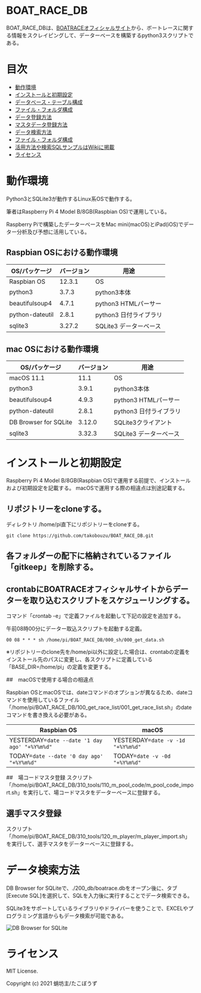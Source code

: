 # BOAT_RACE_DB

BOAT_RACE_DBは、[BOATRACEオフィシャルサイト](https://www.boatrace.jp/)から、ボートレースに関する情報をスクレイピングして、データーベースを構築するpython3スクリプトである。

# 目次

- [動作環境](#動作環境)
- [インストールと初期設定](#インストールと初期設定)
- [データベース・テーブル構成](#データベース・テーブル構成)
- [ファイル・フォルダ構成](#ファイル・フォルダ構成)
- [データ登録方法](#データ登録方法)
- [マスタデータ登録方法](#マスタデータ登録方法)
- [データ検索方法](#データ検索方法)
- [ファイル・フォルダ構成](#ファイル・フォルダ構成)
- [活用方法や検索SQLサンプルはWikiに掲載](https://github.com/takobouzu/BOAT_RACE_DB/wiki)
- [ライセンス](#ライセンス)

# 動作環境

Python3とSQLite3が動作するLinux系OSで動作する。

筆者はRaspberry Pi 4 Model B/8GB(Raspbian OS)で運用している。

Raspberry Piで構築したデーターベースをMac mini(macOS)とiPad(iOS)でデーター分析及び予想に活用している。

## Raspbian OSにおける動作環境

| OS/パッケージ      | バージョン | 用途                   |
| ------------------ | ---------- | ---------------------- |
| Raspbian OS        | 12.3.1     | OS                     |
| python3            | 3.7.3      | python3本体            |
| beautifulsoup4     | 4.7.1      | python3 HTMLパーサー   |
| python-dateutil    | 2.8.1      | python3 日付ライブラリ |
| sqlite3            | 3.27.2     | SQLite3 データーベース |

## mac OSにおける動作環境
| OS/パッケージ         | バージョン | 用途                   |
| --------------------- | ---------- | ---------------------- |
| macOS 11.1            | 11.1       | OS                     |
| python3               | 3.9.1      | python3本体            |
| beautifulsoup4        | 4.9.3      | python3 HTMLパーサー   |
| python-dateutil       | 2.8.1      | python3 日付ライブラリ |
| DB Browser for SQLite | 3.12.0     | SQLite3クライアント    |
| sqlite3               | 3.32.3     | SQLite3 データーベース |

# インストールと初期設定
Raspberry Pi 4 Model B/8GB(Raspbian OS)で運用する前提で、インストールおよび初期設定を記載する。
macOSで運用する際の相違点は別途記載する。

## リポジトリーをcloneする。
ディレクトリ /home/pi直下にリポジトリーをcloneする。

```
git clone https://github.com/takobouzu/BOAT_RACE_DB.git
```

## 各フォルダーの配下に格納されているファイル「gitkeep」を削除する。

## crontabにBOATRACEオフィシャルサイトからデーターを取り込むスクリプトをスケジューリングする。
コマンド「crontab -e」で定義ファイルを起動して下記の設定を追加する。

午前08時00分にデーター取込スクリプトを起動する定義。
```
00 08 * * * sh /home/pi/BOAT_RACE_DB/000_sh/000_get_data.sh
```
※リポジトリーのclone先を/home/pi以外に設定した場合は、crontabの定義をインストール先のパスに変更し、各スクリプトに定義している「BASE_DIR=/home/pi」の定義を変更する。

##　macOSで使用する場合の相違点

Raspbian OSとmacOSでは、dateコマンドのオプションが異なるため、dateコマンドを使用しているファイル「/home/pi/BOAT_RACE_DB/100_get_race_list/001_get_race_list.sh」のdateコマンドを書き換える必要がある。

| Raspbian OS   | macOS             |
| ------------- | ---------------- |
|YESTERDAY=`date --date '1 day ago' "+%Y%m%d"`|YESTERDAY=`date -v -1d "+%Y%m%d"`|
|TODAY=`date --date '0 day ago' "+%Y%m%d"`    |TODAY=`date -v -0d "+%Y%m%d"`|

##　場コードマスタ登録
スクリプト「/home/pi/BOAT_RACE_DB/310_tools/110_m_pool_code/m_pool_code_import.sh」を実行して、場コードマスタをデーターベースに登録する。

## 選手マスタ登録
スクリプト「/home/pi/BOAT_RACE_DB/310_tools/120_m_player/m_player_import.sh」を実行して、選手マスタをデーターベースに登録する。


# データ検索方法

DB Browser for SQLiteで、./200_db/boatrace.dbをオープン後に、タブ[Execute SQL]を選択して、SQLを入力後に実行することでデータ検索できる。

SQLite3をサポートしているライブラリやドライバーを使うことで、EXCELやプログラミング言語からもデータ検索が可能である。

![DB Browser for SQLite](https://user-images.githubusercontent.com/24547343/82280700-6c70d980-99ca-11ea-937d-0517dbba0967.jpg)

# ライセンス

MIT License.

Copyright (c) 2021 蛸坊主/たこぼうず
